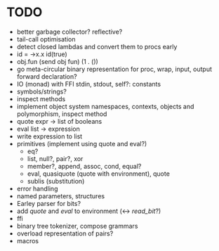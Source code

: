 TODO
====

* better garbage collector? reflective?
* tail-call optimisation
* detect closed lambdas and convert them to procs early
* id = ->x.x
  id(true)
* obj.fun
  (send obj fun)
  (1 . ())
* go meta-circular
  binary representation for proc, wrap, input, output
  forward declaration?
* IO (monad) with FFI
  stdin, stdout, self?: constants
* symbols/strings?
* inspect methods
* implement object system 
  namespaces, contexts, objects and polymorphism, inspect method
* quote expr -> list of booleans
* eval list -> expression
* write expression to list
* primitives (implement using quote and eval?)
  * eq?
  * list, null?, pair?, xor
  * member?, append, assoc, cond, equal?
  * eval, quasiquote (quote with environment), quote
  * sublis (substitution)
* error handling
* named parameters, structures
* Earley parser for bits?
* add *quote* and *eval* to environment (<-> *read\_bit*?)
* ffi
* binary tree tokenizer, compose grammars
* overload representation of pairs?
* macros
